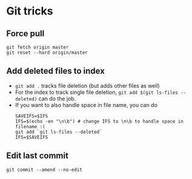 # Git tricks

## Force pull

```
git fetch origin master
git reset --hard origin/master
```

## Add deleted files to index

- `git add .` tracks file deletion (but adds other files as well)
- For the index to track single file deletion, `git add $(git ls-files --deleted)` can do the job.
- If you want to also handle space in file name, you can do
  ```
  SAVEIFS=$IFS 
  IFS=$(echo -en "\n\b") # change IFS to \n\b to handle space in filename :(
  git add `git ls-files --deleted`
  IFS=$SAVEIFS
  ```
  
## Edit last commit 

`git commit --amend --no-edit`
